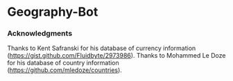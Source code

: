 # Geography-Bot



### Acknowledgments

Thanks to Kent Safranski for his database of currency information (https://gist.github.com/Fluidbyte/2973986).
Thanks to Mohammed Le Doze for his database of country information (https://github.com/mledoze/countries).
